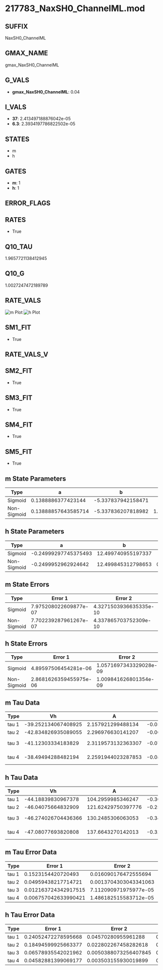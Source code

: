# 217783_NaxSH0_ChannelML.mod

## SUFFIX

NaxSH0_ChannelML

## GMAX_NAME

gmax_NaxSH0_ChannelML

## G_VALS

- **gmax_NaxSH0_ChannelML**: 0.04

## I_VALS

- **37**: 2.413497188876042e-05
- **6.3**: 2.3934197786822502e-05

## STATES

- m
- h

## GATES

- **m**: 1
- **h**: 1

## ERROR_FLAGS


## RATES

- True

## Q10_TAU

1.9657721138412945

## Q10_G

1.0027247472189789

## RATE_VALS

![m Plot](/Users/pbozelos/Dropbox/icg-Chai-Panos/supermodels/output_markdown_files/Na/217783_NaxSH0_ChannelML.mod/images/m.png)
![h Plot](/Users/pbozelos/Dropbox/icg-Chai-Panos/supermodels/output_markdown_files/Na/217783_NaxSH0_ChannelML.mod/images/h.png)

## SM1_FIT

- True

## RATE_VALS_V

## SM2_FIT

- True

## SM3_FIT

- True

## SM4_FIT

- True

## SM5_FIT

- True

## m State Parameters

| Type | a | b | c | d |
| --- | --- | --- | --- | --- |
| Sigmoid | 0.1388886377423144 | -5.337837942158471 |
| Non-Sigmoid | 0.13888857643585714 | -5.337836207818982 | 1.0000001962755103 | -2.0225741758011139e-07 |

## h State Parameters

| Type | a | b | c | d |
| --- | --- | --- | --- | --- |
| Sigmoid | -0.24999297745375493 | 12.499740955197337 |
| Non-Sigmoid | -0.2499952962924642 | 12.499845312798653 | 0.9999959845941779 | 7.526462954521247e-08 |

## m State Errors

| Type | Error 1 | Error 2 | Error 3 |
| --- | --- | --- | --- |
| Sigmoid | 7.975208022609877e-07 | 4.3271503936635335e-10 | 4.6769923368080465e-07 |
| Non-Sigmoid | 7.702239287961267e-07 | 4.337865703752309e-10 | 4.516912163786809e-07 |

## h State Errors

| Type | Error 1 | Error 2 | Error 3 |
| --- | --- | --- | --- |
| Sigmoid | 4.89597506454281e-06 | 1.0571697343329028e-09 | 3.938700027007587e-06 |
| Non-Sigmoid | 2.8681626359455975e-06 | 1.009841626801354e-09 | 2.30737128002836e-06 |

## m Tau Data

| Type | Vh | A | b1 | b2 | c1 | c2 | d1 | d2 | e1 | e2 |
| --- | --- | --- | --- | --- | --- | --- | --- | --- | --- | --- |
| tau 1 | -39.252134067408925 | 2.157921299488134 | -0.053270698637831515 | -0.03432284991271543 |
| tau 2 | -42.834826935089055 | 2.296976630141207 | -0.06133379531835612 | 0.00028064669948402795 | -0.05698525208326665 | -0.000487038846941568 |
| tau 3 | -41.12303334183829 | 2.3119573132363307 | -0.07494086921782973 | 0.0006716375908051049 | -2.297225808299845e-06 | -0.06436949193248206 | -0.0009665060170179844 | -6.512419187858621e-06 |
| tau 4 | -38.49494288482194 | 2.2591944023287853 | -0.08762149892876721 | 0.00115572739056253 | -8.144436507103458e-06 | 2.2108746771455898e-08 | -0.061156629548838506 | -0.0010943539839797574 | -1.3847870981751569e-05 | -7.77388764774149e-08 |

## h Tau Data

| Type | Vh | A | b1 | b2 | c1 | c2 | d1 | d2 | e1 | e2 |
| --- | --- | --- | --- | --- | --- | --- | --- | --- | --- | --- |
| tau 1 | -44.18839830967378 | 104.2959985346247 | -0.30419041208800635 | -0.08783263369775497 |
| tau 2 | -46.04075664832909 | 121.62429750397776 | -0.2573590800293079 | 0.001555317443250633 | -0.14267059063863888 | -0.0017859962804351978 |
| tau 3 | -46.274026704436366 | 130.2485306063053 | -0.34105502932161647 | 0.01158715712476193 | -0.0001322740954077823 | -0.19462635030563183 | -0.005454302619461345 | -5.551112988631146e-05 |
| tau 4 | -47.08077693820808 | 137.6643270142013 | -0.32655460847265744 | 0.011266325791826673 | -0.0001611277098180975 | 6.66399004469961e-07 | -0.258178642186065 | -0.012422141921260432 | -0.00029787272272502704 | -2.548241553772943e-06 |

## m Tau Error Data

| Type | Error 1 | Error 2 | Error 3 |
| --- | --- | --- | --- |
| tau 1 | 0.1523154420720493 | 0.016090176472555694 | 0.07510712985724237 |
| tau 2 | 0.04959438217714721 | 0.0013704303043341063 | 0.024455115329716403 |
| tau 3 | 0.012163724342917515 | 7.112090971975977e-05 | 0.00599796324878903 |
| tau 4 | 0.006757042633990421 | 1.486182515583712e-05 | 0.0033319148187350538 |

## h Tau Error Data

| Type | Error 1 | Error 2 | Error 3 |
| --- | --- | --- | --- |
| tau 1 | 0.24052472278595668 | 0.04570280955961288 | 0.1869739409751079 |
| tau 2 | 0.18494599925663377 | 0.022802267458282618 | 0.14376934706776512 |
| tau 3 | 0.06578935542021962 | 0.0050388073256407845 | 0.0511419155363797 |
| tau 4 | 0.04582881399069177 | 0.003503155930019899 | 0.035625418721218875 |

